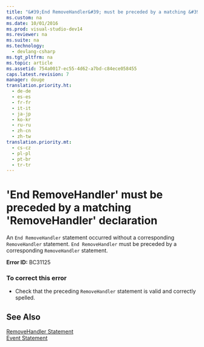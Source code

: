 ```yaml
---
title: "&#39;End RemoveHandler&#39; must be preceded by a matching &#39;RemoveHandler&#39; declaration"
ms.custom: na
ms.date: 10/01/2016
ms.prod: visual-studio-dev14
ms.reviewer: na
ms.suite: na
ms.technology: 
  - devlang-csharp
ms.tgt_pltfrm: na
ms.topic: article
ms.assetid: 754a0017-ec55-4d62-a7bd-c84ece058455
caps.latest.revision: 7
manager: douge
translation.priority.ht: 
  - de-de
  - es-es
  - fr-fr
  - it-it
  - ja-jp
  - ko-kr
  - ru-ru
  - zh-cn
  - zh-tw
translation.priority.mt: 
  - cs-cz
  - pl-pl
  - pt-br
  - tr-tr
---
```

# &#39;End RemoveHandler&#39; must be preceded by a matching &#39;RemoveHandler&#39; declaration
An `End RemoveHandler` statement occurred without a corresponding `RemoveHandler` statement. `End RemoveHandler` must be preceded by a corresponding `RemoveHandler` statement.  
  
 **Error ID:** BC31125  
  
### To correct this error  
  
-   Check that the preceding `RemoveHandler` statement is valid and correctly spelled.  
  
## See Also  
 [RemoveHandler Statement](../Topic/RemoveHandler%20Statement.md)   
 [Event Statement](../Topic/Event%20Statement.md)